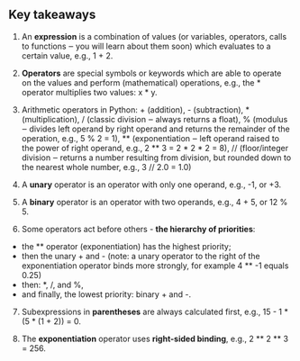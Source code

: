## Key takeaways

1. An **expression** is a combination of values (or variables, operators, calls to functions ‒ you will learn about them soon) which evaluates to a certain value, e.g., 1 + 2.

2. **Operators** are special symbols or keywords which are able to operate on the values and perform (mathematical) operations, e.g., the * operator multiplies two values: x * y.

3. Arithmetic operators in Python: + (addition), - (subtraction), * (multiplication), / (classic division ‒ always returns a float), % (modulus ‒ divides left operand by right operand and returns the remainder of the operation, e.g., 5 % 2 = 1), ** (exponentiation ‒ left operand raised to the power of right operand, e.g., 2 ** 3 = 2 * 2 * 2 = 8), // (floor/integer division ‒ returns a number resulting from division, but rounded down to the nearest whole number, e.g., 3 // 2.0 = 1.0)

4. A **unary** operator is an operator with only one operand, e.g., -1, or +3.

5. A **binary** operator is an operator with two operands, e.g., 4 + 5, or 12 % 5.

6. Some operators act before others - **the hierarchy of priorities**:

- the ** operator (exponentiation) has the highest priority;
- then the unary + and - (note: a unary operator to the right of the exponentiation operator binds more strongly, for example 4 ** -1 equals 0.25)
- then: *, /, and %,
- and finally, the lowest priority: binary + and -.

7. Subexpressions in **parentheses** are always calculated first, e.g., 15 - 1 * (5 * (1 + 2)) = 0.

8. The **exponentiation** operator uses **right-sided binding**, e.g., 2 ** 2 ** 3 = 256.

